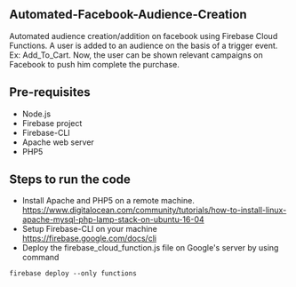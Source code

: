 ## Automated-Facebook-Audience-Creation
Automated audience creation/addition on facebook using Firebase Cloud Functions. 
A user is added to an audience on the basis of a trigger event. Ex: Add_To_Cart. 
Now, the user can be shown relevant campaigns on Facebook to push him complete the purchase.

## Pre-requisites
* Node.js
* Firebase project
* Firebase-CLI
* Apache web server
* PHP5

## Steps to run the code
* Install Apache and PHP5 on a remote machine. https://www.digitalocean.com/community/tutorials/how-to-install-linux-apache-mysql-php-lamp-stack-on-ubuntu-16-04
* Setup Firebase-CLI on your machine https://firebase.google.com/docs/cli
* Deploy the firebase_cloud_function.js file on Google's server by using command
```
firebase deploy --only functions
```
